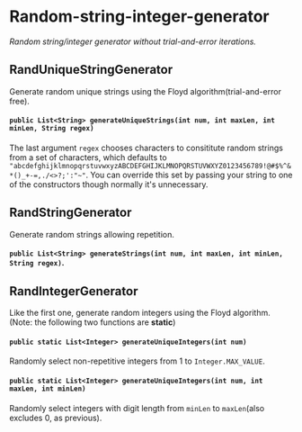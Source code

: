 # Random-string-integer-generator
*Random string/integer generator without trial-and-error iterations.*

## RandUniqueStringGenerator
Generate random unique strings using the Floyd algorithm(trial-and-error free).

#### ```public List<String> generateUniqueStrings(int num, int maxLen, int minLen, String regex)``` 
The last argument `regex` chooses characters to consititute random strings from a set of characters, which defaults to `"abcdefghijklmnopqrstuvwxyzABCDEFGHIJKLMNOPQRSTUVWXYZ0123456789!@#$%^&*()_+-=,./<>?;':"~"`. You can override this set by passing your string to one of the constructors though normally it's unnecessary.

## RandStringGenerator
Generate random strings allowing repetition.

#### ```public List<String> generateStrings(int num, int maxLen, int minLen, String regex)```.

## RandIntegerGenerator
Like the first one, generate random integers using the Floyd algorithm.(Note: the following two functions are **static**)

#### ```public static List<Integer> generateUniqueIntegers(int num)```
Randomly select non-repetitive integers from 1 to `Integer.MAX_VALUE`.

#### ```public static List<Integer> generateUniqueIntegers(int num, int maxLen, int minLen)```
Randomly select integers with digit length from `minLen` to `maxLen`(also excludes 0, as previous).
